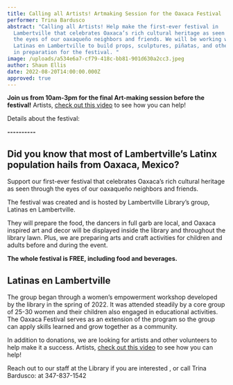 ```yaml
---
title: Calling all Artists! Artmaking Session for the Oaxaca Festival
performer: Trina Bardusco
abstract: "Calling all Artists! Help make the first-ever festival in
  Lambertville that celebrates Oaxaca’s rich cultural heritage as seen through
  the eyes of our oaxaqueño neighbors and friends. We will be working with
  Latinas en Lambertville to build props, sculptures, piñatas, and other artwork
  in preparation for the festival. "
image: /uploads/a534e6a7-cf79-418c-bb81-901d630a2cc3.jpeg
author: Shaun Ellis
date: 2022-08-20T14:00:00.000Z
approved: true
---
```

**Join us from 10am-3pm for the final Art-making session before the festival!** Artists, [check out this video](https://vimeo.com/728492214) to see how you can help!

Details about the festival:

**\----------**

## **Did you know that most of Lambertville’s Latinx population hails from Oaxaca, Mexico?**

Support our first-ever festival that celebrates Oaxaca’s rich cultural heritage as seen through the eyes of our oaxaqueño neighbors and friends.

The festival was created and is hosted by Lambertville Library’s group, Latinas en Lambertville.

They will prepare the food, the dancers in full garb are local, and Oaxaca inspired art and decor will be displayed inside the library and throughout the library lawn. Plus, we are preparing arts and craft activities for children and adults before and during the event.

**The whole festival is FREE, including food and beverages.**

## Latinas en Lambertville

The group began through a women’s empowerment workshop developed by the library in the spring of 2022. It was attended steadily by a core group of 25-30 women and their children also engaged in educational activities. The Oaxaca Festival serves as an extension of the program so the group can apply skills learned and grow together as a community.

In addition to donations, we are looking for artists and other volunteers to help make it a success. Artists, [check out this video](https://vimeo.com/728492214) to see how you can help!

Reach out to our staff at the Library if you are interested , or call Trina Bardusco: at 347-837-1542
